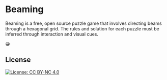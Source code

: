 # Beaming

Beaming is a free, open source puzzle game that involves directing beams through a hexagonal grid. The rules and
solution for each puzzle must be inferred through interaction and visual cues.

:grinning:

## License

[![License: CC BY-NC 4.0](https://img.shields.io/badge/License-CC_BY--NC_4.0-lightgrey.svg)](https://creativecommons.org/licenses/by-nc/4.0/)
